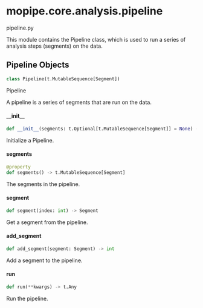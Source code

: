 <a id="mopipe.core.analysis.pipeline"></a>

# mopipe.core.analysis.pipeline

pipeline.py

This module contains the Pipeline class, which is used to run a series of
analysis steps (segments) on the data.

<a id="mopipe.core.analysis.pipeline.Pipeline"></a>

## Pipeline Objects

```python
class Pipeline(t.MutableSequence[Segment])
```

Pipeline

A pipeline is a series of segments that are run on the data.

<a id="mopipe.core.analysis.pipeline.Pipeline.__init__"></a>

#### \_\_init\_\_

```python
def __init__(segments: t.Optional[t.MutableSequence[Segment]] = None) -> None
```

Initialize a Pipeline.

<a id="mopipe.core.analysis.pipeline.Pipeline.segments"></a>

#### segments

```python
@property
def segments() -> t.MutableSequence[Segment]
```

The segments in the pipeline.

<a id="mopipe.core.analysis.pipeline.Pipeline.segment"></a>

#### segment

```python
def segment(index: int) -> Segment
```

Get a segment from the pipeline.

<a id="mopipe.core.analysis.pipeline.Pipeline.add_segment"></a>

#### add\_segment

```python
def add_segment(segment: Segment) -> int
```

Add a segment to the pipeline.

<a id="mopipe.core.analysis.pipeline.Pipeline.run"></a>

#### run

```python
def run(**kwargs) -> t.Any
```

Run the pipeline.

